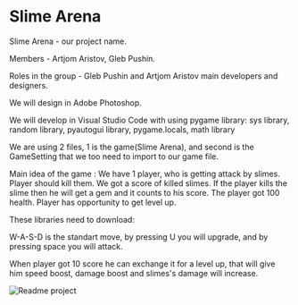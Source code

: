 # Slime Arena
Slime Arena - our project name.

Members - Artjom Aristov, Gleb Pushin.

Roles in the group - Gleb Pushin and Artjom Aristov main developers and designers.

We will design in Adobe Photoshop.

We will develop in Visual Studio Code with using pygame library: sys library, random library, pyautogui library, pygame.locals, math library

We are using 2 files, 1 is the game(Slime Arena), and second is the GameSetting that we too need to import to our game file.

Main idea of the game : We have 1 player, who is getting attack by slimes. Player should kill them. We got a score of killed slimes. If the player kills the slime then he will get a gem and it counts to his score. The player got 100 health. Player has opportunity to get level up.

These libraries need to download: 

W-A-S-D is the standart move, by pressing U you will upgrade, and by pressing space you will attack.

When player got 10 score he can exchange it for a level up, that will give him speed boost, damage boost and slimes's damage will increase.

![Readme project](https://github.com/GlebEvemi/Game-Project/assets/128219166/f86ce1cb-7aa2-4422-94cb-e38ccd3ad47f)

